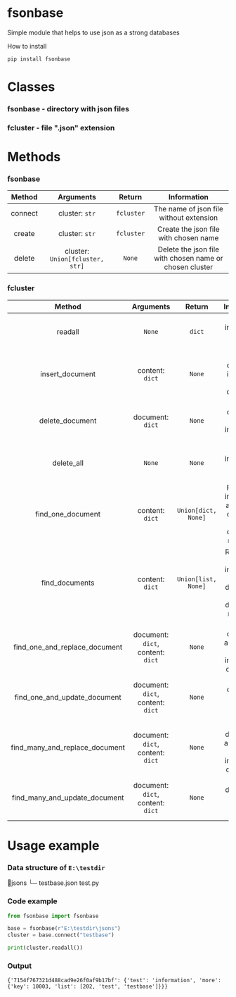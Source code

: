 # fsonbase
Simple module that helps to use json as a strong databases

How to install 
```
pip install fsonbase
```

# Classes

### fsonbase - directory with json files
### fcluster - file ".json" extension

# Methods

### fsonbase

|    Method      |             Arguments         | Return |   Information   |
|:--------------:|:-----------------------------:|:------:|:---------------:|
|   connect    |  cluster: `str` |  `fcluster`  |  The name of json file without extension   |
|   create  | cluster: `str` | `fcluster` | Create the json file with chosen name |
| delete | cluster: `Union[fcluster, str]` | `None` | Delete the json file with chosen name or chosen cluster |

### fcluster

|    Method      |             Arguments         | Return |   Information   |
|:--------------:|:-----------------------------:|:------:|:---------------:|
|   readall    |  `None` |  `dict`  |  Return all information from cluster   |
|   insert_document  | content: `dict` | `None` | Adding document in json file on custom_id |
| delete_document | document: `dict` | `None` | Delete document with information from file |
| delete_all | `None` | `None` | Delete all information inside cluster |
| find_one_document | content: `dict` | `Union[dict, None]` | Return full information about ONE document or `None` if document not found |
| find_documents | content: `dict` | `Union[list, None]` | Returns list with information with all documents or `None` if documents not found |
| find_one_and_replace_document | document: `dict`, content: `dict` | `None` | Find one document and replace all information on `content` |
| find_one_and_update_document | document: `dict`, content: `dict` | `None` | Find one document and add new `content` |
| find_many_and_replace_document | document: `dict`, content: `dict` | `None` | Find all documents and replace all information on `content` |
| find_many_and_update_document | document: `dict`, content: `dict` | `None` | Find all documents and add new `content` |

# Usage example 
### Data structure of `E:\testdir`

📁jsons
└─ testbase.json
test.py

### Code example
```py
from fsonbase import fsonbase

base = fsonbase(r"E:\testdir\jsons")
cluster = base.connect("testbase")

print(cluster.readall())
```
### Output
```
{'7154f767321d488cad9e26f0af9b17bf': {'test': 'information', 'more': {'key': 10003, 'list': [202, 'test', 'testbase']}}}
```


